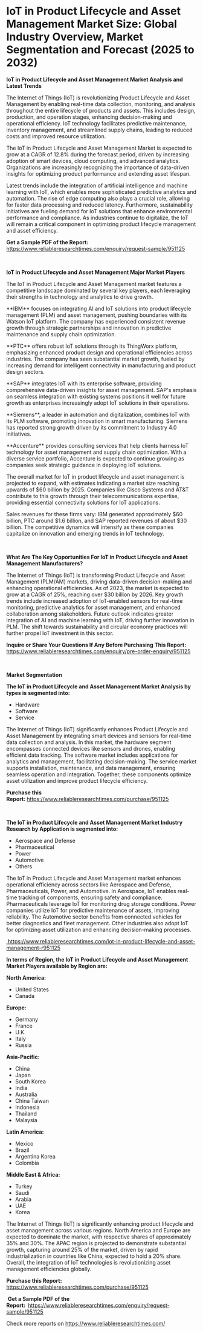 <p><h1>IoT in Product Lifecycle and Asset Management Market Size: Global Industry Overview, Market Segmentation and Forecast (2025 to 2032)</h1></p><p><strong>IoT in Product Lifecycle and Asset Management Market Analysis and Latest Trends</strong></p>
<p><p>The Internet of Things (IoT) is revolutionizing Product Lifecycle and Asset Management by enabling real-time data collection, monitoring, and analysis throughout the entire lifecycle of products and assets. This includes design, production, and operation stages, enhancing decision-making and operational efficiency. IoT technology facilitates predictive maintenance, inventory management, and streamlined supply chains, leading to reduced costs and improved resource utilization.</p><p>The IoT in Product Lifecycle and Asset Management Market is expected to grow at a CAGR of 12.8% during the forecast period, driven by increasing adoption of smart devices, cloud computing, and advanced analytics. Organizations are increasingly recognizing the importance of data-driven insights for optimizing product performance and extending asset lifespan.</p><p>Latest trends include the integration of artificial intelligence and machine learning with IoT, which enables more sophisticated predictive analytics and automation. The rise of edge computing also plays a crucial role, allowing for faster data processing and reduced latency. Furthermore, sustainability initiatives are fueling demand for IoT solutions that enhance environmental performance and compliance. As industries continue to digitalize, the IoT will remain a critical component in optimizing product lifecycle management and asset efficiency.</p></p>
<p><strong>Get a Sample PDF of the Report:&nbsp;</strong> <a href="https://www.reliableresearchtimes.com/enquiry/request-sample/951125?utm_campaign=2997&utm_medium=2&utm_source=Github&utm_content=ia&utm_term=08032025&utm_id=iot-in-product-lifecycle-and-asset-management">https://www.reliableresearchtimes.com/enquiry/request-sample/951125</a></p>
<p>&nbsp;</p>
<p><strong>IoT in Product Lifecycle and Asset Management Major Market Players</strong></p>
<p><p>The IoT in Product Lifecycle and Asset Management market features a competitive landscape dominated by several key players, each leveraging their strengths in technology and analytics to drive growth. </p><p>**IBM** focuses on integrating AI and IoT solutions into product lifecycle management (PLM) and asset management, pushing boundaries with its Watson IoT platform. The company has experienced consistent revenue growth through strategic partnerships and innovation in predictive maintenance and supply chain optimization.</p><p>**PTC** offers robust IoT solutions through its ThingWorx platform, emphasizing enhanced product design and operational efficiencies across industries. The company has seen substantial market growth, fueled by increasing demand for intelligent connectivity in manufacturing and product design sectors.</p><p>**SAP** integrates IoT with its enterprise software, providing comprehensive data-driven insights for asset management. SAP's emphasis on seamless integration with existing systems positions it well for future growth as enterprises increasingly adopt IoT solutions in their operations.</p><p>**Siemens**, a leader in automation and digitalization, combines IoT with its PLM software, promoting innovation in smart manufacturing. Siemens has reported strong growth driven by its commitment to Industry 4.0 initiatives.</p><p>**Accenture** provides consulting services that help clients harness IoT technology for asset management and supply chain optimization. With a diverse service portfolio, Accenture is expected to continue growing as companies seek strategic guidance in deploying IoT solutions.</p><p>The overall market for IoT in product lifecycle and asset management is projected to expand, with estimates indicating a market size reaching upwards of $60 billion by 2025. Companies like Cisco Systems and AT&T contribute to this growth through their telecommunications expertise, providing essential connectivity solutions for IoT applications.</p><p>Sales revenues for these firms vary: IBM generated approximately $60 billion, PTC around $1.6 billion, and SAP reported revenues of about $30 billion. The competitive dynamics will intensify as these companies capitalize on innovation and emerging trends in IoT technology.</p></p>
<p>&nbsp;</p>
<p><strong>What Are The Key Opportunities For IoT in Product Lifecycle and Asset Management Manufacturers?</strong></p>
<p><p>The Internet of Things (IoT) is transforming Product Lifecycle and Asset Management (PLM/AM) markets, driving data-driven decision-making and enhancing operational efficiencies. As of 2023, the market is expected to grow at a CAGR of 25%, reaching over $30 billion by 2026. Key growth trends include increased adoption of IoT-enabled sensors for real-time monitoring, predictive analytics for asset management, and enhanced collaboration among stakeholders. Future outlook indicates greater integration of AI and machine learning with IoT, driving further innovation in PLM. The shift towards sustainability and circular economy practices will further propel IoT investment in this sector.</p></p>
<p><strong>Inquire or Share Your Questions If Any Before Purchasing This Report:</strong> <a href="https://www.reliableresearchtimes.com/enquiry/pre-order-enquiry/951125?utm_campaign=2997&utm_medium=2&utm_source=Github&utm_content=ia&utm_term=08032025&utm_id=iot-in-product-lifecycle-and-asset-management">https://www.reliableresearchtimes.com/enquiry/pre-order-enquiry/951125</a></p>
<p>&nbsp;</p>
<p><strong>Market Segmentation</strong></p>
<p><strong>The IoT in Product Lifecycle and Asset Management Market Analysis by types is segmented into:</strong></p>
<p><ul><li>Hardware</li><li>Software</li><li>Service</li></ul></p>
<p><p>The Internet of Things (IoT) significantly enhances Product Lifecycle and Asset Management by integrating smart devices and sensors for real-time data collection and analysis. In this market, the hardware segment encompasses connected devices like sensors and drones, enabling efficient data tracking. The software market includes applications for analytics and management, facilitating decision-making. The service market supports installation, maintenance, and data management, ensuring seamless operation and integration. Together, these components optimize asset utilization and improve product lifecycle efficiency.</p></p>
<p><strong>Purchase this Report:&nbsp;</strong><a href="https://www.reliableresearchtimes.com/purchase/951125?utm_campaign=2997&utm_medium=2&utm_source=Github&utm_content=ia&utm_term=08032025&utm_id=iot-in-product-lifecycle-and-asset-management">https://www.reliableresearchtimes.com/purchase/951125</a></p>
<p>&nbsp;</p>
<p><strong>The IoT in Product Lifecycle and Asset Management Market Industry Research by Application is segmented into:</strong></p>
<p><ul><li>Aerospace and Defense</li><li>Pharmaceutical</li><li>Power</li><li>Automotive</li><li>Others</li></ul></p>
<p><p>The IoT in Product Lifecycle and Asset Management market enhances operational efficiency across sectors like Aerospace and Defense, Pharmaceuticals, Power, and Automotive. In Aerospace, IoT enables real-time tracking of components, ensuring safety and compliance. Pharmaceuticals leverage IoT for monitoring drug storage conditions. Power companies utilize IoT for predictive maintenance of assets, improving reliability. The Automotive sector benefits from connected vehicles for better diagnostics and fleet management. Other industries also adopt IoT for optimizing asset utilization and enhancing decision-making processes.</p></p>
<p><a href="https://www.reliableresearchtimes.com/iot-in-product-lifecycle-and-asset-management-r951125?utm_campaign=2997&utm_medium=2&utm_source=Github&utm_content=ia&utm_term=08032025&utm_id=iot-in-product-lifecycle-and-asset-management">&nbsp;https://www.reliableresearchtimes.com/iot-in-product-lifecycle-and-asset-management-r951125</a></p>
<p><strong>In terms of Region, the IoT in Product Lifecycle and Asset Management Market Players available by Region are:</strong></p>
<p>
    <p> <strong> North America: </strong>
        <ul>
            <li>United States</li>
            <li>Canada</li>
        </ul>
        </p> 
    <p> <strong> Europe: </strong>
        <ul>
            <li>Germany</li>
            <li>France</li>
            <li>U.K.</li>
            <li>Italy</li>
            <li>Russia</li>
        </ul>
        </p> 
    <p> <strong> Asia-Pacific: </strong>
        <ul>
            <li>China</li>
            <li>Japan</li>
            <li>South Korea</li>
            <li>India</li>
            <li>Australia</li>
            <li>China Taiwan</li>
            <li>Indonesia</li>
            <li>Thailand</li>
            <li>Malaysia</li>
        </ul>
        </p> 
    <p> <strong> Latin America: </strong>
        <ul>
            <li>Mexico</li>
            <li>Brazil</li>
            <li>Argentina Korea</li>
            <li>Colombia</li>
        </ul>
        </p> 
    <p> <strong> Middle East & Africa: </strong>
        <ul>
            <li>Turkey</li>
            <li>Saudi</li>
            <li>Arabia</li>
            <li>UAE</li>
            <li>Korea</li>
        </ul>
    </p>
    </p>
<p><p>The Internet of Things (IoT) is significantly enhancing product lifecycle and asset management across various regions. North America and Europe are expected to dominate the market, with respective shares of approximately 35% and 30%. The APAC region is projected to demonstrate substantial growth, capturing around 25% of the market, driven by rapid industrialization in countries like China, expected to hold a 20% share. Overall, the integration of IoT technologies is revolutionizing asset management efficiencies globally.</p></p>
<p><strong>Purchase this Report: </strong><a href="https://www.reliableresearchtimes.com/purchase/951125?utm_campaign=2997&utm_medium=2&utm_source=Github&utm_content=ia&utm_term=08032025&utm_id=iot-in-product-lifecycle-and-asset-management">https://www.reliableresearchtimes.com/purchase/951125</a></p>
<p>&nbsp;<strong>Get a Sample PDF of the Report:&nbsp;&nbsp;</strong><a href="https://www.reliableresearchtimes.com/enquiry/request-sample/951125?utm_campaign=2997&utm_medium=2&utm_source=Github&utm_content=ia&utm_term=08032025&utm_id=iot-in-product-lifecycle-and-asset-management">https://www.reliableresearchtimes.com/enquiry/request-sample/951125</a></p>
<p><strong></strong></p>
<p>Check more reports on <a href="https://www.reliableresearchtimes.com/?utm_campaign=2997&utm_medium=2&utm_source=Github&utm_content=ia&utm_term=08032025&utm_id=iot-in-product-lifecycle-and-asset-management">https://www.reliableresearchtimes.com/</a></p>